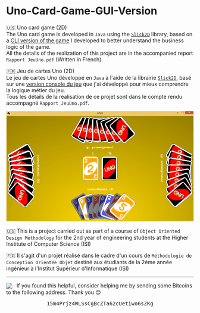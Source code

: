 # Uno-Card-Game-GUI-Version

:us: Uno card game (2D)  
The Uno card game is developed in `Java` using the [`Slick2D`](http://slick.ninjacave.com/) library, based on a [CLI version of the game](https://github.com/stoufa/Uno-Card-Game-CLI-Version) I developed to better understand the business logic of the game.  
All the details of the realization of this project are in the accompanied report `Rapport JeuUno.pdf` (Written in French).

:fr: Jeu de cartes Uno (2D)  
Le jeu de cartes Uno développé en `Java` à l'aide de la librairie [`Slick2D`](http://slick.ninjacave.com/), basé sur une [version console du jeu](https://github.com/stoufa/Uno-Card-Game-CLI-Version) que j'ai développé pour mieux comprendre la logique métier du jeu.  
Tous les détails de la réalisation de ce projet sont dans le compte rendu accompagné `Rapport JeuUno.pdf`.

<p align="center">
  <img src="https://raw.githubusercontent.com/stoufa/Jeu-Uno-2D/master/screenshots/bg-jaune.PNG" alt="screenshot"/>
</p>

:us: This is a project carried out as part of a course of `Object Oriented Design Methodology` for the 2nd year of engineering students at the Higher Institute of Computer Science (ISI)  

:fr: Il s'agit d'un projet réalisé dans le cadre d'un cours de `Méthodologie de Conception Orientée Objet` destiné aux étudiants de la 2éme année ingénieur à l'Institut Supérieur d'Informatique (ISI)

<hr>

<img src="https://emojis.slackmojis.com/emojis/images/1485555744/1681/bitcoin.png" valign="middle" width="40" /> &nbsp; If you found this helpful, consider helping me by sending some Bitcoins to the following address. Thank you 😊

<pre align="center">
15m4Prjz4WLSsCgBcZTa62cUetiwo6sZKg
</pre>

